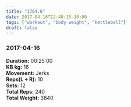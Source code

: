 ```yaml
---
title: "1704.6"
date: 2017-04-16T12:40:15-10:00
tags: ["workout", "body weight", "kettlebell"]
draft: false
---
```


### 2017-04-16

**Duration:** 00:25:00  
**KB kg:** 16  
**Movement:** Jerks  
**Reps(L + R):** 10  
**Sets:** 12  
**Total Reps:** 240  
**Total Weight:** 3840
